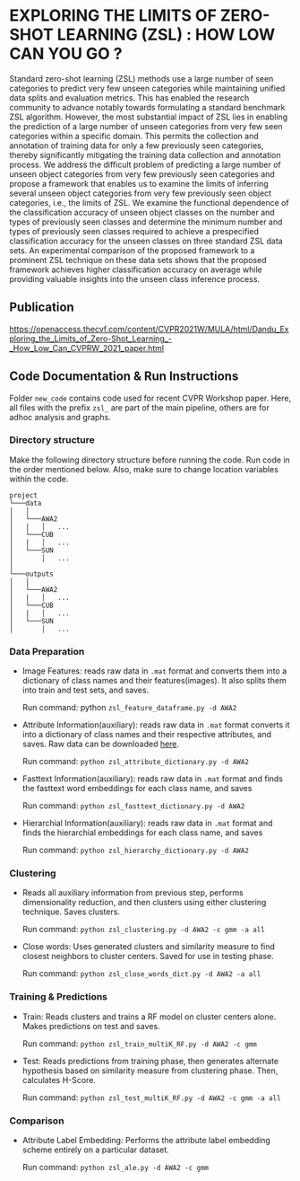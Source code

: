 # EXPLORING THE LIMITS OF ZERO-SHOT LEARNING (ZSL) : HOW LOW CAN YOU GO ?
 
Standard zero-shot learning (ZSL) methods use a large number of seen categories to predict very few unseen categories while maintaining unified data splits and evaluation metrics. This has enabled the research community to advance notably towards formulating a standard benchmark ZSL algorithm. However, the most substantial impact of ZSL lies in enabling the prediction of a large number of unseen categories from very few seen categories within a specific domain. This permits the collection and annotation of training data for only a few previously seen categories, thereby significantly mitigating the training data collection and annotation process. We address the difficult problem of predicting a large number of unseen object categories from very few previously seen categories and propose a framework that enables us to examine the limits of inferring several unseen object categories from very few previously seen object categories, i.e., the limits of ZSL. We examine the functional dependence of the classification accuracy of unseen object classes on the number and types of previously seen classes and determine the minimum number and types of previously seen classes required to achieve a prespecified classification accuracy for the unseen classes on three standard ZSL data sets. An experimental comparison of the proposed framework to a prominent ZSL technique on these data sets shows that the proposed framework achieves higher classification accuracy on average while providing valuable insights into the unseen class inference process.

## Publication
https://openaccess.thecvf.com/content/CVPR2021W/MULA/html/Dandu_Exploring_the_Limits_of_Zero-Shot_Learning_-_How_Low_Can_CVPRW_2021_paper.html

## Code Documentation & Run Instructions
Folder `new_code` contains code used for recent CVPR Workshop paper. Here, all files with the prefix `zsl_` are part of the main pipeline, others are for adhoc analysis and graphs.

### Directory structure
Make the following directory structure before running the code. Run code in the order mentioned below. Also, make sure to change location variables within the code.
```
project
└───data
│   │
│   └───AWA2
│   |   │   ...
│   └───CUB
│   |   │   ...
│   └───SUN
│       │   ...
│   
└───outputs
│   │
│   └───AWA2
│   |   │   ...
│   └───CUB
│   |   │   ...
│   └───SUN
│       │   ...
```

### Data Preparation
- Image Features: reads raw data in `.mat` format and converts them into a dictionary of class names and their features(images). It also splits them into train and test sets, and saves. 

  Run command: python `zsl_feature_dataframe.py -d AWA2`

- Attribute Information(auxiliary): reads raw data in `.mat` format converts it into a dictionary of class names and their respective attributes, and saves. Raw data can be downloaded [here](https://www.mpi-inf.mpg.de/departments/computer-vision-and-machine-learning/research/zero-shot-learning/zero-shot-learning-the-good-the-bad-and-the-ugly).

  Run command: `python zsl_attribute_dictionary.py -d AWA2`

- Fasttext Information(auxiliary): reads raw data in `.mat` format and finds the fasttext word embeddings for each class name, and saves

  Run command: `python zsl_fasttext_dictionary.py -d AWA2`

- Hierarchial Information(auxiliary): reads raw data in `.mat` format and finds the hierarchial embeddings for each class name, and saves

  Run command: `python zsl_hierarchy_dictionary.py -d AWA2`

### Clustering
- Reads all auxiliary information from previous step, performs dimensionality reduction, and then clusters using either clustering technique. Saves clusters.

  Run command: `python zsl_clustering.py -d AWA2 -c gmm -a all`
  
- Close words: Uses generated clusters and similarity measure to find closest neighbors to cluster centers. Saved for use in testing phase.

  Run command: `python zsl_close_words_dict.py -d AWA2 -a all`

### Training & Predictions
- Train: Reads clusters and trains a RF model on cluster centers alone. Makes predictions on test and saves.

  Run command: `python zsl_train_multiK_RF.py -d AWA2 -c gmm`
  
- Test: Reads predictions from training phase, then generates alternate hypothesis based on similarity measure from clustering phase. Then, calculates H-Score.

  Run command: `python zsl_test_multiK_RF.py -d AWA2 -c gmm -a all`
  
### Comparison
- Attribute Label Embedding: Performs the attribute label embedding scheme entirely on a particular dataset.

  Run command: `python zsl_ale.py -d AWA2 -c gmm`
